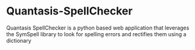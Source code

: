 # Quantasis-SpellChecker
Quantasis SpellChecker is a python based web application that leverages the SymSpell library to look for spelling errors and rectifies them using a dictionary
